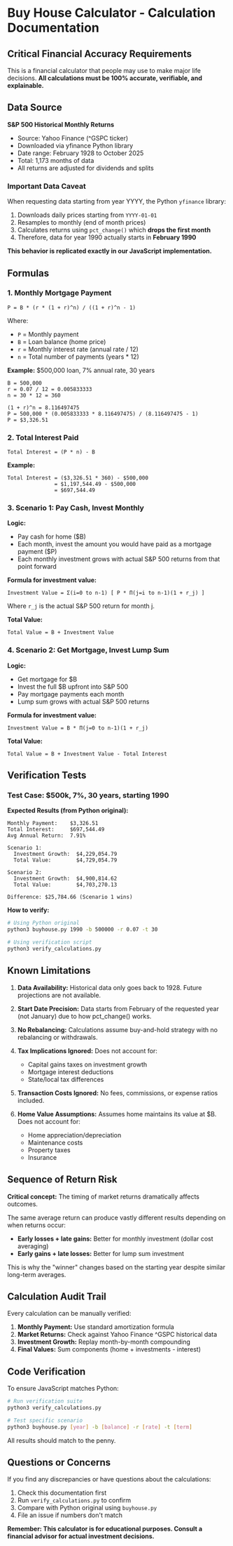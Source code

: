 # Buy House Calculator - Calculation Documentation

## Critical Financial Accuracy Requirements

This is a financial calculator that people may use to make major life decisions. **All calculations must be 100% accurate, verifiable, and explainable.**

## Data Source

**S&P 500 Historical Monthly Returns**
- Source: Yahoo Finance (^GSPC ticker)
- Downloaded via yfinance Python library
- Date range: February 1928 to October 2025
- Total: 1,173 months of data
- All returns are adjusted for dividends and splits

### Important Data Caveat

When requesting data starting from year YYYY, the Python `yfinance` library:
1. Downloads daily prices starting from `YYYY-01-01`
2. Resamples to monthly (end of month prices)
3. Calculates returns using `pct_change()` which **drops the first month**
4. Therefore, data for year 1990 actually starts in **February 1990**

**This behavior is replicated exactly in our JavaScript implementation.**

## Formulas

### 1. Monthly Mortgage Payment

```
P = B * (r * (1 + r)^n) / ((1 + r)^n - 1)
```

Where:
- `P` = Monthly payment
- `B` = Loan balance (home price)
- `r` = Monthly interest rate (annual rate / 12)
- `n` = Total number of payments (years * 12)

**Example:** $500,000 loan, 7% annual rate, 30 years
```
B = 500,000
r = 0.07 / 12 = 0.005833333
n = 30 * 12 = 360

(1 + r)^n = 8.116497475
P = 500,000 * (0.005833333 * 8.116497475) / (8.116497475 - 1)
P = $3,326.51
```

### 2. Total Interest Paid

```
Total Interest = (P * n) - B
```

**Example:**
```
Total Interest = ($3,326.51 * 360) - $500,000
               = $1,197,544.49 - $500,000
               = $697,544.49
```

### 3. Scenario 1: Pay Cash, Invest Monthly

**Logic:**
- Pay cash for home ($B)
- Each month, invest the amount you would have paid as a mortgage payment ($P)
- Each monthly investment grows with actual S&P 500 returns from that point forward

**Formula for investment value:**
```
Investment Value = Σ(i=0 to n-1) [ P * Π(j=i to n-1)(1 + r_j) ]
```

Where `r_j` is the actual S&P 500 return for month j.

**Total Value:**
```
Total Value = B + Investment Value
```

### 4. Scenario 2: Get Mortgage, Invest Lump Sum

**Logic:**
- Get mortgage for $B
- Invest the full $B upfront into S&P 500
- Pay mortgage payments each month
- Lump sum grows with actual S&P 500 returns

**Formula for investment value:**
```
Investment Value = B * Π(j=0 to n-1)(1 + r_j)
```

**Total Value:**
```
Total Value = B + Investment Value - Total Interest
```

## Verification Tests

### Test Case: $500k, 7%, 30 years, starting 1990

**Expected Results (from Python original):**
```
Monthly Payment:    $3,326.51
Total Interest:     $697,544.49
Avg Annual Return:  7.91%

Scenario 1:
  Investment Growth:  $4,229,054.79
  Total Value:        $4,729,054.79

Scenario 2:
  Investment Growth:  $4,900,814.62
  Total Value:        $4,703,270.13

Difference: $25,784.66 (Scenario 1 wins)
```

**How to verify:**
```bash
# Using Python original
python3 buyhouse.py 1990 -b 500000 -r 0.07 -t 30

# Using verification script
python3 verify_calculations.py
```

## Known Limitations

1. **Data Availability:** Historical data only goes back to 1928. Future projections are not available.

2. **Start Date Precision:** Data starts from February of the requested year (not January) due to how pct_change() works.

3. **No Rebalancing:** Calculations assume buy-and-hold strategy with no rebalancing or withdrawals.

4. **Tax Implications Ignored:** Does not account for:
   - Capital gains taxes on investment growth
   - Mortgage interest deductions
   - State/local tax differences

5. **Transaction Costs Ignored:** No fees, commissions, or expense ratios included.

6. **Home Value Assumptions:** Assumes home maintains its value at $B. Does not account for:
   - Home appreciation/depreciation
   - Maintenance costs
   - Property taxes
   - Insurance

## Sequence of Return Risk

**Critical concept:** The timing of market returns dramatically affects outcomes.

The same average return can produce vastly different results depending on when returns occur:
- **Early losses + late gains:** Better for monthly investment (dollar cost averaging)
- **Early gains + late losses:** Better for lump sum investment

This is why the "winner" changes based on the starting year despite similar long-term averages.

## Calculation Audit Trail

Every calculation can be manually verified:

1. **Monthly Payment:** Use standard amortization formula
2. **Market Returns:** Check against Yahoo Finance ^GSPC historical data
3. **Investment Growth:** Replay month-by-month compounding
4. **Final Values:** Sum components (home + investments - interest)

## Code Verification

To ensure JavaScript matches Python:

```bash
# Run verification suite
python3 verify_calculations.py

# Test specific scenario
python3 buyhouse.py [year] -b [balance] -r [rate] -t [term]
```

All results should match to the penny.

## Questions or Concerns

If you find any discrepancies or have questions about the calculations:
1. Check this documentation first
2. Run `verify_calculations.py` to confirm
3. Compare with Python original using `buyhouse.py`
4. File an issue if numbers don't match

**Remember: This calculator is for educational purposes. Consult a financial advisor for actual investment decisions.**
